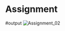 # Assignment

#output 
![Assignment_02](https://github.com/Graphictool/Assignment_2/assets/28779320/244e6768-e115-4d04-995e-e7bb905ee0c7)
